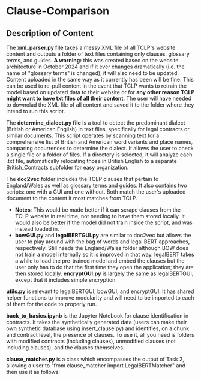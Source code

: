 # Clause-Comparison

## Description of Content

The **xml_parser.py file** takes a messy XML file of all TCLP's website content and outputs a folder of text files containing only clauses, glossary terms, and guides. **A warning:** this was created based on the website architecture in October 2024 and if it ever changes dramatically (i.e. the name of "glossary terms" is changed), it will also need to be updated. Content uploaded in the same way as it currently has been will be fine. This can be used to re-pull content in the event that TCLP wants to retrain the model based on updated data to their website or for **any other reason TCLP might want to have txt files of all their content**. The user will have needed to downolad the XML file of all content and saved it to the folder where they intend to run this script.

The **determine_dialect.py file** is a tool to detect the predominant dialect (British or American English) in text files, specifically for legal contracts or similar documents. This script operates by scanning text for a comprehensive list of British and American word variants and place names, comparing occurrences to determine the dialect. It allows the user to check a single file or a folder of files. If a directory is selected, it will analyze each .txt file, automatically relocating those in British English to a separate British_Contracts subfolder for easy organization.

The **doc2vec** folder includes the TCLP clauses that pertain to England/Wales as well as glossary terms and guides. It also contains two scripts: one with a GUI and one without. Both match the user's uploaded document to the content it most matches from TCLP.

- **Notes**: This would be made better if it can scrape clauses from the TCLP website in real time, not needing to have them stored locally. It would also be better if the model did not train inside the script, and was instead loaded in.
- **bowGUI.py** and **legalBERTGUI.py** are similar to doc2vec but allows the user to play around with the bag of words and legal BERT approaches, respectively. Still needs the England/Wales folder although BOW does not train a model internally so it is improved in that way. legalBERT takes a while to load the pre-trained model and embed the clauses but the user only has to do that the first time they open the application; they are then stored locally. **encryptGUI.py** is largely the same as legalBERTGUI, except that it includes simple encryption.


**utils.py** is relevant to legalBERTGUI, bowGUI, and encryptGUI. It has shared helper functions to improve modularity and will need to be imported to each of them for the code to properly run.

**back_to_basics.ipynb** is the Jupyter Notebook for clause identification in contracts. It takes the synthetically generated data (users can make their own synthetic database using insert_clause.py) and identifies, on a chunk and contract level, the presence of clauses. To use it, all you need is folders with modified contracts (including clauses), unmodified clauses (not including clauses), and the clauses themselves.

**clause_matcher.py** is a class which encompasses the output of Task 2, allowing a user to "from clause_matcher import LegalBERTMatcher" and then use it as follows:



